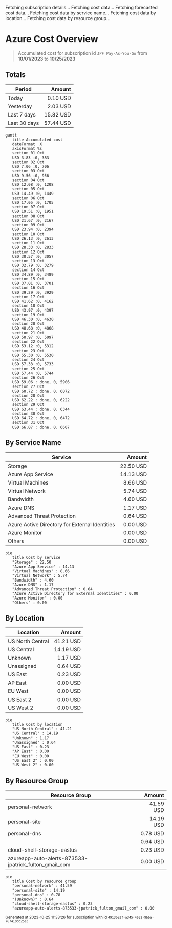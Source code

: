 Fetching subscription details...
Fetching cost data...
Fetching forecasted cost data...
Fetching cost data by service name...
Fetching cost data by location...
Fetching cost data by resource group...
# Azure Cost Overview

> Accumulated cost for subscription id `JPF Pay-As-You-Go` from **10/01/2023** to **10/25/2023**

## Totals

|Period|Amount|
|---|---:|
|Today|0.10 USD|
|Yesterday|2.03 USD|
|Last 7 days|15.82 USD|
|Last 30 days|57.44 USD|

```mermaid
gantt
   title Accumulated cost
   dateFormat  X
   axisFormat %s
   section 01 Oct
   USD 3.83 :0, 383
   section 02 Oct
   USD 7.06 :0, 706
   section 03 Oct
   USD 9.56 :0, 956
   section 04 Oct
   USD 12.08 :0, 1208
   section 05 Oct
   USD 14.49 :0, 1449
   section 06 Oct
   USD 17.05 :0, 1705
   section 07 Oct
   USD 19.51 :0, 1951
   section 08 Oct
   USD 21.67 :0, 2167
   section 09 Oct
   USD 23.94 :0, 2394
   section 10 Oct
   USD 26.13 :0, 2613
   section 11 Oct
   USD 28.33 :0, 2833
   section 12 Oct
   USD 30.57 :0, 3057
   section 13 Oct
   USD 32.79 :0, 3279
   section 14 Oct
   USD 34.89 :0, 3489
   section 15 Oct
   USD 37.01 :0, 3701
   section 16 Oct
   USD 39.29 :0, 3929
   section 17 Oct
   USD 41.62 :0, 4162
   section 18 Oct
   USD 43.97 :0, 4397
   section 19 Oct
   USD 46.30 :0, 4630
   section 20 Oct
   USD 48.68 :0, 4868
   section 21 Oct
   USD 50.97 :0, 5097
   section 22 Oct
   USD 53.12 :0, 5312
   section 23 Oct
   USD 55.30 :0, 5530
   section 24 Oct
   USD 57.33 :0, 5733
   section 25 Oct
   USD 57.44 :0, 5744
   section 26 Oct
   USD 59.06 : done, 0, 5906
   section 27 Oct
   USD 60.72 : done, 0, 6072
   section 28 Oct
   USD 62.22 : done, 0, 6222
   section 29 Oct
   USD 63.44 : done, 0, 6344
   section 30 Oct
   USD 64.72 : done, 0, 6472
   section 31 Oct
   USD 66.07 : done, 0, 6607
```

## By Service Name

|Service|Amount|
|---|---:|
|Storage|22.50 USD|
|Azure App Service|14.13 USD|
|Virtual Machines|8.66 USD|
|Virtual Network|5.74 USD|
|Bandwidth|4.60 USD|
|Azure DNS|1.17 USD|
|Advanced Threat Protection|0.64 USD|
|Azure Active Directory for External Identities|0.00 USD|
|Azure Monitor|0.00 USD|
|Others|0.00 USD|

```mermaid
pie
   title Cost by service
   "Storage" : 22.50
   "Azure App Service" : 14.13
   "Virtual Machines" : 8.66
   "Virtual Network" : 5.74
   "Bandwidth" : 4.60
   "Azure DNS" : 1.17
   "Advanced Threat Protection" : 0.64
   "Azure Active Directory for External Identities" : 0.00
   "Azure Monitor" : 0.00
   "Others" : 0.00
```

## By Location

|Location|Amount|
|---|---:|
|US North Central|41.21 USD|
|US Central|14.19 USD|
|Unknown|1.17 USD|
|Unassigned|0.64 USD|
|US East|0.23 USD|
|AP East|0.00 USD|
|EU West|0.00 USD|
|US East 2|0.00 USD|
|US West 2|0.00 USD|

```mermaid
pie
   title Cost by location
   "US North Central" : 41.21
   "US Central" : 14.19
   "Unknown" : 1.17
   "Unassigned" : 0.64
   "US East" : 0.23
   "AP East" : 0.00
   "EU West" : 0.00
   "US East 2" : 0.00
   "US West 2" : 0.00
```

## By Resource Group

|Resource Group|Amount|
|---|---:|
|personal-network|41.59 USD|
|personal-site|14.19 USD|
|personal-dns|0.78 USD|
||0.64 USD|
|cloud-shell-storage-eastus|0.23 USD|
|azureapp-auto-alerts-873533-jpatrick_fulton_gmail_com|0.00 USD|

```mermaid
pie
   title Cost by resource group
   "personal-network" : 41.59
   "personal-site" : 14.19
   "personal-dns" : 0.78
   "(Unknown)" : 0.64
   "cloud-shell-storage-eastus" : 0.23
   "azureapp-auto-alerts-873533-jpatrick_fulton_gmail_com" : 0.00
```

<sup>Generated at 2023-10-25 11:33:26 for subscription with id `4913be3f-a345-4652-9bba-767418dd25e3`</sup>
